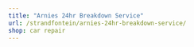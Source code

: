 ```yaml
---
title: "Arnies 24hr Breakdown Service"
url: /strandfontein/arnies-24hr-breakdown-service/
shop: car repair
---
```

